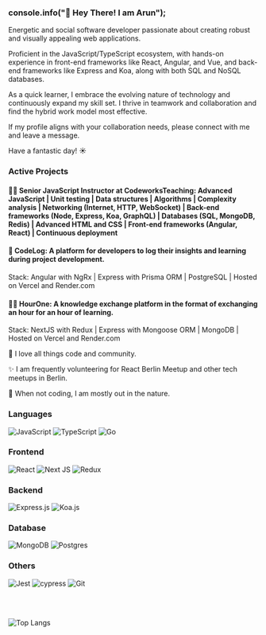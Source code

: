 ### console.info("🙏 Hey There! I am Arun");

Energetic and social software developer passionate about creating robust and visually appealing web applications.

Proficient in the JavaScript/TypeScript ecosystem, with hands-on experience in front-end frameworks like React, Angular, and Vue, and back-end frameworks like Express and Koa, along with both SQL and NoSQL databases.

As a quick learner, I embrace the evolving nature of technology and continuously expand my skill set. I thrive in teamwork and collaboration and find the hybrid work model most effective.

If my profile aligns with your collaboration needs, please connect with me and leave a message.

Have a fantastic day! ☀️

### Active Projects

#### 🧑‍🏫 Senior JavaScript Instructor at CodeworksTeaching: Advanced JavaScript | Unit testing | Data structures | Algorithms | Complexity analysis | Networking (Internet, HTTP, WebSocket) | Back-end frameworks (Node, Express, Koa, GraphQL) | Databases (SQL, MongoDB, Redis) | Advanced HTML and CSS | Front-end frameworks (Angular, React) | Continuous deployment
 
#### 📗 CodeLog: A platform for developers to log their insights and learning during project development. 

Stack: Angular with NgRx | Express with Prisma ORM | PostgreSQL | Hosted on Vercel and Render.com 

#### 🧗‍♂️ HourOne: A knowledge exchange platform in the format of exchanging an hour for an hour of learning.

Stack: NextJS with Redux | Express with Mongoose ORM | MongoDB | Hosted on Vercel and Render.com 

💜 I love all things code and community.

✨ I am frequently volunteering for React Berlin Meetup and other tech meetups in Berlin.

🌳 When not coding, I am mostly out in the nature.

### Languages

![JavaScript](https://img.shields.io/badge/javascript-%23323330.svg?style=for-the-badge&logo=javascript&logoColor=%23F7DF1E) ![TypeScript](https://img.shields.io/badge/typescript-%23007ACC.svg?style=for-the-badge&logo=typescript&logoColor=white) ![Go](https://img.shields.io/badge/go-%2300ADD8.svg?style=for-the-badge&logo=go&logoColor=white)

### Frontend

![React](https://img.shields.io/badge/react-%2320232a.svg?style=for-the-badge&logo=react&logoColor=%2361DAFB) ![Next JS](https://img.shields.io/badge/Next-black?style=for-the-badge&logo=next.js&logoColor=white) ![Redux](https://img.shields.io/badge/redux-%23593d88.svg?style=for-the-badge&logo=redux&logoColor=white)

### Backend

![Express.js](https://img.shields.io/badge/express.js-%23404d59.svg?style=for-the-badge&logo=express&logoColor=%2361DAFB) ![Koa.js](https://img.shields.io/badge/koa-eaeaea?style=for-the-badge&logo=koa&logoColor=black)

### Database

![MongoDB](https://img.shields.io/badge/MongoDB-%234ea94b.svg?style=for-the-badge&logo=mongodb&logoColor=white) ![Postgres](https://img.shields.io/badge/postgres-%23316192.svg?style=for-the-badge&logo=postgresql&logoColor=white)

### Others

![Jest](https://img.shields.io/badge/-jest-%23C21325?style=for-the-badge&logo=jest&logoColor=white) ![cypress](https://img.shields.io/badge/-cypress-%23E5E5E5?style=for-the-badge&logo=cypress&logoColor=058a5e) ![Git](https://img.shields.io/badge/git-%23F05033.svg?style=for-the-badge&logo=git&logoColor=white)

<br/>
<br/>

![Top Langs](https://github-readme-stats.vercel.app/api/top-langs/?username=arunpariyar&layout=compact)

<!--
**arunpariyar/arunpariyar** is a ✨ _special_ ✨ repository because its `README.md` (this file) appears on your GitHub profile.

Here are some ideas to get you started:

- 🔭 I’m currently working on ...
- 🌱 I’m currently learning ...
- 👯 I’m looking to collaborate on ...
- 🤔 I’m looking for help with ...
- 💬 Ask me about ...
- 📫 How to reach me: ...
- 😄 Pronouns: ...
- ⚡ Fun fact: ...
-->

